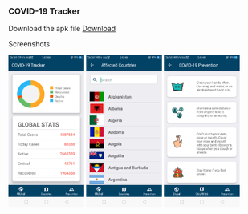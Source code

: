 <h3>COVID-19 Tracker</h3>

Download the apk file <a href="https://www.dropbox.com/s/q87wsvyn5ur2n5i/COVID-19%20Tracker.apk?dl=1">Download</a>

Screenshots

<img src="snapshots/dashboard.png" height="30%" width="30%"/>    <img src="snapshots/country_list.png" height="30%" width="30%"/>    <img src="snapshots/prevention.png" height="30%" width="30%"/>
